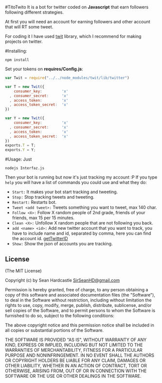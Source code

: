 #TitoTwito
It is a bot for twitter coded on **Javascript** that earn followers following different strategies.

At first you will need an account for earning followers and other account that will RT some tweet.

For coding it I have used [twit](https://github.com/ttezel/twit) library, which I recommend for making projects on twitter.

#Installing:
```
npm install 
```

Set your tokens on **requires/Config.js**:

```javascript
var Twit = require("../../node_modules/twit/lib/twitter")

var T = new Twit({
    consumer_key:         'x'
  , consumer_secret:      'x'
  , access_token:         'x'
  , access_token_secret:  'x'
})

var Y = new Twit({
    consumer_key:         'x'
  , consumer_secret:      'x'
  , access_token:         'x'
  , access_token_secret:  'x'
})
exports.T = T;
exports.Y = Y;

```

#Usage:
Just 
```
nodejs Interfaz.js
```
Then your bot is running but now it's just tracking my account :P
If you type `help` you will have a list of commands you could use and what they do:

* `Start:` It makes your bot start tracking and tweeting.
* `Stop:` Stop tracking tweets and tweeting.
* `Restart:` Restarts bot.
* `Tweet <add tweet>:` Tweets something you want to tweet, max 140 char.
* `Follow <X>:` Follow X random people of 2nd grade, friends of your friends, max 15 per 15 minutes.
* `Clean <X>:` Unfollow X random people that are not following you back.
* `add <name> <id>:` Add new twitter account that you want to track, you have to include name and id, separated by comma, here you can find the account id. [getTwitterID](http://gettwitterid.com/)
* `Show:` Show the json of accounts you are tracking.

## License

(The MIT License)

Copyright (c) by Sean Hardcastle <SirSeanHD@gmail.com>

Permission is hereby granted, free of charge, to any person obtaining a copy
of this software and associated documentation files (the "Software"), to deal
in the Software without restriction, including without limitation the rights
to use, copy, modify, merge, publish, distribute, sublicense, and/or sell
copies of the Software, and to permit persons to whom the Software is
furnished to do so, subject to the following conditions:

The above copyright notice and this permission notice shall be included in
all copies or substantial portions of the Software.

THE SOFTWARE IS PROVIDED "AS IS", WITHOUT WARRANTY OF ANY KIND, EXPRESS OR
IMPLIED, INCLUDING BUT NOT LIMITED TO THE WARRANTIES OF MERCHANTABILITY,
FITNESS FOR A PARTICULAR PURPOSE AND NONINFRINGEMENT. IN NO EVENT SHALL THE
AUTHORS OR COPYRIGHT HOLDERS BE LIABLE FOR ANY CLAIM, DAMAGES OR OTHER
LIABILITY, WHETHER IN AN ACTION OF CONTRACT, TORT OR OTHERWISE, ARISING FROM,
OUT OF OR IN CONNECTION WITH THE SOFTWARE OR THE USE OR OTHER DEALINGS IN
THE SOFTWARE.

